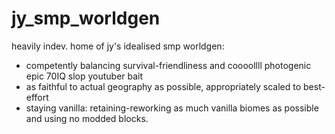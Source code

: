 # jy_smp_worldgen
 heavily indev. home of jy's idealised smp worldgen: 
 - competently balancing survival-friendliness and coooollll photogenic epic 70IQ slop youtuber bait
 - as faithful to actual geography as possible, appropriately scaled to best-effort 
 - staying vanilla: retaining-reworking as much vanilla biomes as possible and using no modded blocks.
